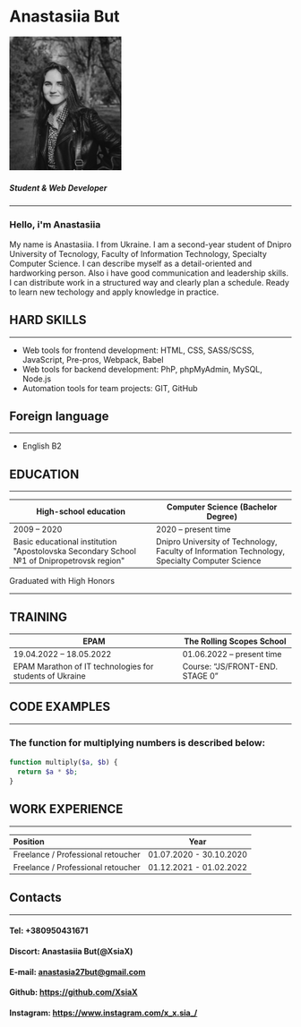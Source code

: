 # **Anastasiia But**

<img src="./photo.jpg" alt="drawing" style="width:200px;"/>

##### _Student & Web Developer_

---

### **Hello, i'm Anastasiia**

My name is Anastasiia. I from Ukraine. I am a second-year student of Dnipro University of Tecnology, Faculty of Information Technology, Specialty Computer Science. I can describe myself as a detail-oriented and hardworking person. Also i have good communication and leadership skills. I can distribute work in a structured way and clearly plan a schedule. Ready to learn new techology and apply knowledge in practice.

## HARD SKILLS

---

- Web tools for frontend development: HTML, CSS, SASS/SCSS, JavaScript, Pre-pros, Webpack, Babel
- Web tools for backend development: PhP, phpMyAdmin, MySQL, Node.js
- Automation tools for team projects: GIT, GitHub

## Foreign language

---

- English B2

## EDUCATION

---

| High-school education                                                                     | Computer Science (Bachelor Degree)                                                             |
| ----------------------------------------------------------------------------------------- | ---------------------------------------------------------------------------------------------- |
| 2009 – 2020                                                                               | 2020 – present time                                                                            |
| Basic educational institution "Apostolovska Secondary School №1 of Dnipropetrovsk region" | Dnipro University of Technology, Faculty of Information Technology, Specialty Computer Science |

Graduated with High Honors

---

## TRAINING

| EPAM                                                     | The Rolling Scopes School       |
| -------------------------------------------------------- | ------------------------------- |
| 19.04.2022 – 18.05.2022                                  | 01.06.2022 – present time       |
| EPAM Marathon of IT technologies for students of Ukraine | Course: “JS/FRONT-END. STAGE 0” |

## CODE EXAMPLES

---

### The function for multiplying numbers is described below:

```php
function multiply($a, $b) {
  return $a * $b;
}
```

## WORK EXPERIENCE

---

| Position                           |          Year           |
| :--------------------------------- | :---------------------: |
| Freelance / Professional retoucher | 01.07.2020 - 30.10.2020 |
| Freelance / Professional retoucher | 01.12.2021 - 01.02.2022 |

## Contacts

---

#### Tel: +380950431671

#### Discort: Anastasiia But(@XsiaX)

#### E-mail: anastasia27but@gmail.com

#### Github: https://github.com/XsiaX

#### Instagram: https://www.instagram.com/x_x.sia_/
